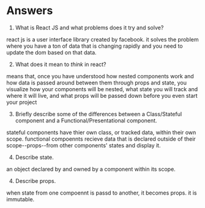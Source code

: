 # Answers

1.  What is React JS and what problems does it try and solve?

react js is a user interface library created by facebook. it solves the problem where you have a ton of data that is changing rapidly and you need to update the dom based on that data. 

2.  What does it mean to _think_ in react?

means that, once you have understood how nested components work and how data is passed around between them through props and state,  you visualize how your components will be nested, what state you will track and where it will live, and what props will be passed down before you even start your project

3.  Briefly describe some of the differences between a Class/Stateful component and a Functional/Presentational component.

stateful components have thier own class, or tracked data, within their own scope. functional compoennts recieve data that is declared outside of their scope--props--from other components' states and display it. 

4.  Describe state.

an object declared by and owned by a component within its scope.

4.  Describe props.

when state from one compoennt is passd to another, it becomes props. it is immutable. 